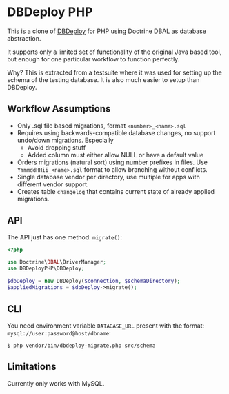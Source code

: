 # DBDeploy PHP

This is a clone of [DBDeploy](http://dbdeploy.com) for PHP using Doctrine DBAL
as database abstraction.

It supports only a limited set of functionality of the original Java based
tool, but enough for one particular workflow to function perfectly.

Why? This is extracted from a testsuite where it was used for setting up the
schema of the testing database. It is also much easier to setup than DBDeploy.

## Workflow Assumptions

* Only .sql file based migrations, format `<number>_<name>.sql`
* Requires using backwards-compatible database changes, no support undo/down
  migrations. Especially
    * Avoid dropping stuff
    * Added column must either allow NULL or have a default value
* Orders migrations (natural sort) using number prefixes in files. Use
  `YYmmddHHii_<name>.sql` format to allow branching without conflicts.
* Single database vendor per directory, use multiple for apps with different
  vendor support.
* Creates table `changelog` that contains current state of already applied migrations.

## API

The API just has one method: `migrate()`:

```php
<?php

use Doctrine\DBAL\DriverManager;
use DBDeployPHP\DBDeploy;

$dbDeploy = new DBDeploy($connection, $schemaDirectory);
$appliedMigrations = $dbDeploy->migrate();
```
## CLI

You need environment variable `DATABASE_URL` present with the format: `mysql://user:password@host/dbname`:

    $ php vendor/bin/dbdeploy-migrate.php src/schema

## Limitations

Currently only works with MySQL.
